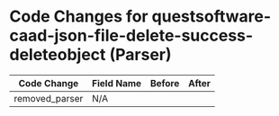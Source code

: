 # Code Changes for questsoftware-caad-json-file-delete-success-deleteobject (Parser)

| Code Change | Field Name | Before | After |
|-------------|------------|--------|-------|
| removed_parser | N/A |  |  |